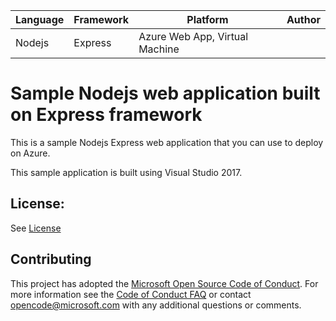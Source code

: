 | Language | Framework | Platform | Author |
| -------- | -------- |--------|--------|
| Nodejs | Express | Azure Web App, Virtual Machine| |


# Sample Nodejs web application built on Express framework

This is a sample Nodejs Express web application that you can use to deploy on Azure.

This sample application is built using Visual Studio 2017.

## License:

See [License](https://www.visualstudio.com)

## Contributing

This project has adopted the [Microsoft Open Source Code of Conduct](https://opensource.microsoft.com/codeofconduct/). For more information see the [Code of Conduct FAQ](https://opensource.microsoft.com/codeofconduct/faq/) or contact [opencode@microsoft.com](mailto:opencode@microsoft.com) with any additional questions or comments.

